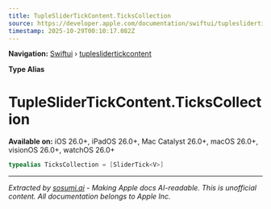 ```yaml
---
title: TupleSliderTickContent.TicksCollection
source: https://developer.apple.com/documentation/swiftui/tupleslidertickcontent/tickscollection
timestamp: 2025-10-29T00:10:17.082Z
---
```


**Navigation:** [Swiftui](/documentation/swiftui) › [tupleslidertickcontent](/documentation/swiftui/tupleslidertickcontent)

**Type Alias**

# TupleSliderTickContent.TicksCollection

**Available on:** iOS 26.0+, iPadOS 26.0+, Mac Catalyst 26.0+, macOS 26.0+, visionOS 26.0+, watchOS 26.0+

```swift
typealias TicksCollection = [SliderTick<V>]
```

---

*Extracted by [sosumi.ai](https://sosumi.ai) - Making Apple docs AI-readable.*
*This is unofficial content. All documentation belongs to Apple Inc.*
